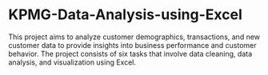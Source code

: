 # KPMG-Data-Analysis-using-Excel
 This project aims to analyze customer demographics, transactions, and new customer data to provide insights into business  performance and customer behavior. The project consists of six tasks that involve data cleaning, data analysis, and visualization using  Excel.
